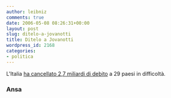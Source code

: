 ```yaml
---
author: leibniz
comments: true
date: 2006-05-08 08:26:31+00:00
layout: post
slug: ditelo-a-jovanotti
title: Ditelo a Jovanotti
wordpress_id: 2168
categories:
- politica
---
```


L'Italia [ha cancellato 2,7 miliardi di debito](http://www.ansa.it/main/notizie/fdg/200605071504240937/200605071504240937.html) a 29 paesi in difficoltà.


### Ansa
